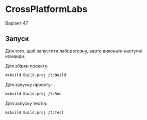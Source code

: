 # CrossPlatformLabs
Варіант 47

## Запуск
Для того, щоб запустити лабораторну, варто виконати наступні команди.

Для збірки проекту:
```bash
msbuild Build.proj /t:Build
```
Для запуску проекту:
```bash
msbuild Build.proj /t:Run
```
Для запуску тестів:
```bash
msbuild Build.proj /t:Test
```

